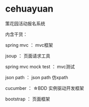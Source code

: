cehuayuan
=========

策花园活动报名系统

内含干货：

spring mvc ： mvc框架

jsoup ： 页面请求工具

spring mvc mock test ： mvc测试

json path ： json path 仿xpath

cucumber ： ☆BDD 实例驱动开发框架

bootstrap ： 页面框架
